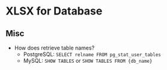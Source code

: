 # XLSX for Database

## Misc

*   How does retrieve table names?
    *   PostgreSQL: `SELECT relname FROM pg_stat_user_tables`
    *   MySQL: `SHOW TABLES` or `SHOW TABLES FROM {db_name}`
